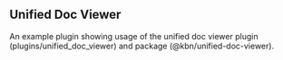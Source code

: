 ## Unified Doc Viewer

An example plugin showing usage of the unified doc viewer plugin (plugins/unified_doc_viewer) and package (@kbn/unified-doc-viewer).
